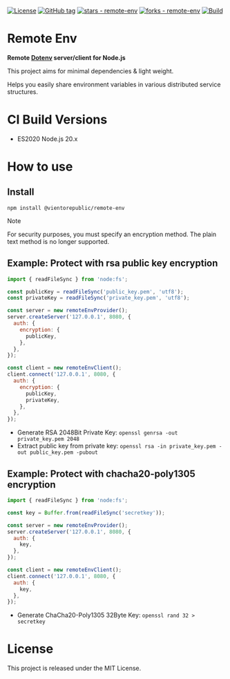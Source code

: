 [![License](https://img.shields.io/badge/License-MIT-blue)](#license)
[![GitHub tag](https://img.shields.io/github/tag/vientorepublic/remote-env?include_prereleases=&sort=semver&color=blue)](https://github.com/vientorepublic/remote-env/releases/)
[![stars - remote-env](https://img.shields.io/github/stars/vientorepublic/remote-env?style=social)](https://github.com/vientorepublic/remote-env)
[![forks - remote-env](https://img.shields.io/github/forks/vientorepublic/remote-env?style=social)](https://github.com/vientorepublic/remote-env)
[![Build](https://github.com/vientorepublic/remote-env/actions/workflows/nodejs.yml/badge.svg)](https://github.com/vientorepublic/remote-env/actions/workflows/nodejs.yml)

# Remote Env

**Remote [Dotenv](https://www.npmjs.com/package/dotenv) server/client for Node.js**

This project aims for minimal dependencies & light weight.

Helps you easily share environment variables in various distributed service structures.

# CI Build Versions

- ES2020 Node.js 20.x

# How to use

## Install

```
npm install @vientorepublic/remote-env
```

> [!NOTE]  
> For security purposes, you must specify an encryption method. The plain text method is no longer supported.

## Example: Protect with rsa public key encryption

```javascript
import { readFileSync } from 'node:fs';

const publicKey = readFileSync('public_key.pem', 'utf8');
const privateKey = readFileSync('private_key.pem', 'utf8');

const server = new remoteEnvProvider();
server.createServer('127.0.0.1', 8080, {
  auth: {
    encryption: {
      publicKey,
    },
  },
});

const client = new remoteEnvClient();
client.connect('127.0.0.1', 8080, {
  auth: {
    encryption: {
      publicKey,
      privateKey,
    },
  },
});
```

- Generate RSA 2048Bit Private Key: `openssl genrsa -out private_key.pem 2048`
- Extract public key from private key: `openssl rsa -in private_key.pem -out public_key.pem -pubout`

## Example: Protect with chacha20-poly1305 encryption

```javascript
import { readFileSync } from 'node:fs';

const key = Buffer.from(readFileSync('secretkey'));

const server = new remoteEnvProvider();
server.createServer('127.0.0.1', 8080, {
  auth: {
    key,
  },
});

const client = new remoteEnvClient();
client.connect('127.0.0.1', 8080, {
  auth: {
    key,
  },
});
```

- Generate ChaCha20-Poly1305 32Byte Key: `openssl rand 32 > secretkey`

# License

This project is released under the MIT License.
